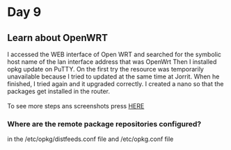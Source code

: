 # Day 9
## Learn about OpenWRT
I accessed the WEB interface of Open WRT and searched for the symbolic host name of the lan interface address that was OpenWrt
Then I installed opkg update on PuTTY. On the first try the resource was temporarily unavailable because I tried to updated at the same time at Jorrit. When he finished, I tried again and it upgraded correctly.
I created a nano so that the packages get installed in the router.
<br><br>
To see more steps ans screenshots press [HERE](/TeamThree/Volkers%20Part.md#6-learn-about-openwrt)

### Where are the remote package repositories configured?
in the /etc/opkg/distfeeds.conf file and /etc/opkg.conf file

